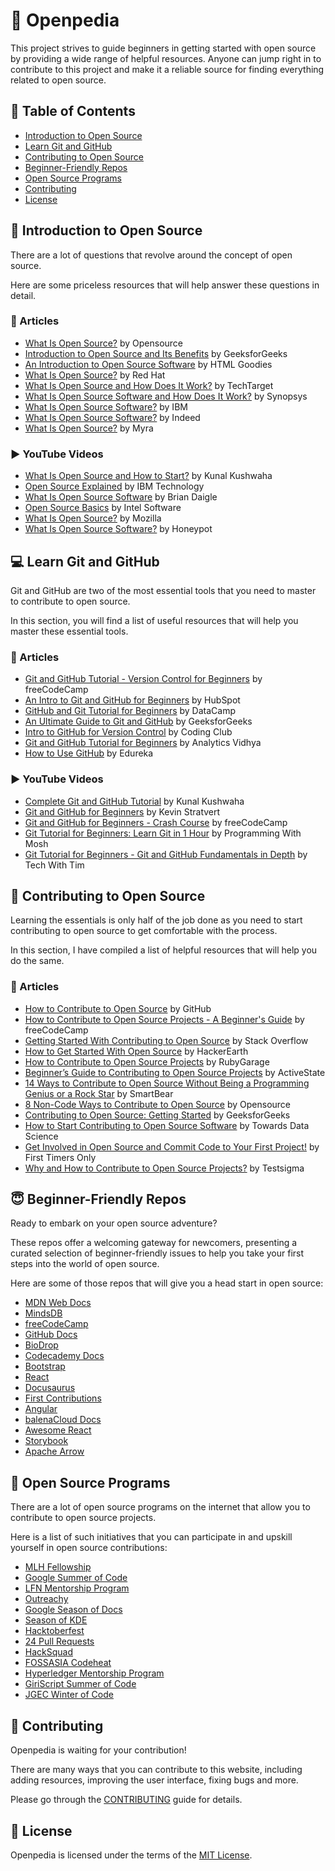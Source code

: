 # 🚀 Openpedia

This project strives to guide beginners in getting started with open source by providing a wide range of helpful resources. Anyone can jump right in to contribute to this project and make it a reliable source for finding everything related to open source.

## 🧾 Table of Contents

- [Introduction to Open Source](#-introduction-to-open-source)
- [Learn Git and GitHub](#-learn-git-and-github)
- [Contributing to Open Source](#-contributing-to-open-source)
- [Beginner-Friendly Repos](#-beginner-friendly-repos)
- [Open Source Programs](#-open-source-programs)
- [Contributing](#-contributing)
- [License](#-license)

## 🧐 Introduction to Open Source

There are a lot of questions that revolve around the concept of open source.

Here are some priceless resources that will help answer these questions in detail.

### 📄 Articles

- [What Is Open Source?](https://opensource.com/resources/what-open-source) by Opensource
- [Introduction to Open Source and Its Benefits](https://www.geeksforgeeks.org/introduction-to-open-source-and-its-benefits/) by GeeksforGeeks
- [An Introduction to Open Source Software](https://www.htmlgoodies.com/guides/an-introduction-to-open-source-software/) by HTML Goodies
- [What Is Open Source?](https://www.redhat.com/en/topics/open-source/what-is-open-source) by Red Hat
- [What Is Open Source and How Does It Work?](https://www.techtarget.com/whatis/definition/open-source) by TechTarget
- [What Is Open Source Software and How Does It Work?](https://www.synopsys.com/glossary/what-is-open-source-software.html) by Synopsys
- [What Is Open Source Software?](https://www.ibm.com/topics/open-source) by IBM
- [What Is Open Source Software?](https://www.indeed.com/career-advice/career-development/open-source-software-definition) by Indeed
- [What Is Open Source?](https://www.myrasecurity.com/en/what-is-open-source/) by Myra

### ▶️ YouTube Videos

- [What Is Open Source and How to Start?](https://www.youtube.com/watch?v=msyGybzCKRs) by Kunal Kushwaha
- [Open Source Explained](https://www.youtube.com/watch?v=PVD1LNDxOnc) by IBM Technology
- [What Is Open Source Software](https://www.youtube.com/watch?v=1ehpgbb3XD0) by Brian Daigle
- [Open Source Basics](https://www.youtube.com/watch?v=Tyd0FO0tko8) by Intel Software
- [What Is Open Source?](https://www.youtube.com/watch?v=7c0IrsDsNaw) by Mozilla
- [What Is Open Source Software?](https://www.youtube.com/watch?v=TEttd0Qkqnc) by Honeypot

## 💻 Learn Git and GitHub

Git and GitHub are two of the most essential tools that you need to master to contribute to open source.

In this section, you will find a list of useful resources that will help you master these essential tools.

### 📄 Articles

- [Git and GitHub Tutorial - Version Control for Beginners](https://www.freecodecamp.org/news/git-and-github-for-beginners/) by freeCodeCamp
- [An Intro to Git and GitHub for Beginners](https://product.hubspot.com/blog/git-and-github-tutorial-for-beginners) by HubSpot
- [GitHub and Git Tutorial for Beginners](https://www.datacamp.com/tutorial/github-and-git-tutorial-for-beginners) by DataCamp
- [An Ultimate Guide to Git and GitHub](https://www.geeksforgeeks.org/ultimate-guide-git-github/) by GeeksforGeeks
- [Intro to GitHub for Version Control](https://ourcodingclub.github.io/tutorials/git/) by Coding Club
- [Git and GitHub Tutorial for Beginners](https://www.analyticsvidhya.com/blog/2021/09/git-and-github-tutorial-for-beginners/) by Analytics Vidhya
- [How to Use GitHub](https://www.edureka.co/blog/how-to-use-github/) by Edureka

### ▶️ YouTube Videos

- [Complete Git and GitHub Tutorial](https://www.youtube.com/watch?v=apGV9Kg7ics) by Kunal Kushwaha
- [Git and GitHub for Beginners](https://www.youtube.com/watch?v=tRZGeaHPoaw) by Kevin Stratvert
- [Git and GitHub for Beginners - Crash Course](https://www.youtube.com/watch?v=RGOj5yH7evk) by freeCodeCamp
- [Git Tutorial for Beginners: Learn Git in 1 Hour](https://www.youtube.com/watch?v=8JJ101D3knE) by Programming With Mosh
- [Git Tutorial for Beginners - Git and GitHub Fundamentals in Depth](https://www.youtube.com/watch?v=DVRQoVRzMIY) by Tech With Tim

## 🙌 Contributing to Open Source

Learning the essentials is only half of the job done as you need to start contributing to open source to get comfortable with the process.

In this section, I have compiled a list of helpful resources that will help you do the same.

### 📄 Articles

- [How to Contribute to Open Source](https://opensource.guide/how-to-contribute/) by GitHub
- [How to Contribute to Open Source Projects - A Beginner's Guide](https://www.freecodecamp.org/news/how-to-contribute-to-open-source-projects-beginners-guide/) by freeCodeCamp
- [Getting Started With Contributing to Open Source](https://stackoverflow.blog/2020/08/03/getting-started-with-contributing-to-open-source/) by Stack Overflow
- [How to Get Started With Open Source](https://www.hackerearth.com/getstarted-opensource/) by HackerEarth
- [How to Contribute to Open Source Projects](https://rubygarage.org/blog/how-contribute-to-open-source-projects) by RubyGarage
- [Beginner’s Guide to Contributing to Open Source Projects](https://www.activestate.com/blog/beginners-guide-to-contributing-to-open-source-projects/) by ActiveState
- [14 Ways to Contribute to Open Source Without Being a Programming Genius or a Rock Star](https://smartbear.com/blog/14-ways-to-contribute-to-open-source-without-being/) by SmartBear
- [8 Non-Code Ways to Contribute to Open Source](https://opensource.com/life/16/1/8-ways-contribute-open-source-without-writing-code) by Opensource
- [Contributing to Open Source: Getting Started](https://www.geeksforgeeks.org/contributing-to-open-source-getting-started/) by GeeksforGeeks
- [How to Start Contributing to Open Source Software](https://towardsdatascience.com/how-to-start-contributing-to-open-source-software-9651ca4cedd4) by Towards Data Science
- [Get Involved in Open Source and Commit Code to Your First Project!](https://www.firsttimersonly.com/) by First Timers Only
- [Why and How to Contribute to Open Source Projects?](https://testsigma.com/blog/why-how-to-contribute-to-open-source-projects/) by Testsigma

## 😇 Beginner-Friendly Repos

Ready to embark on your open source adventure?

These repos offer a welcoming gateway for newcomers, presenting a curated selection of beginner-friendly issues to help you take your first steps into the world of open source.

Here are some of those repos that will give you a head start in open source:

- [MDN Web Docs](https://github.com/mdn/content)
- [MindsDB](https://github.com/mindsdb/mindsdb)
- [freeCodeCamp](https://github.com/freeCodeCamp/freeCodeCamp)
- [GitHub Docs](https://github.com/github/docs)
- [BioDrop](https://github.com/EddieHubCommunity/BioDrop)
- [Codecademy Docs](https://github.com/Codecademy/docs)
- [Bootstrap](https://github.com/twbs/bootstrap)
- [React](https://github.com/facebook/react)
- [Docusaurus](https://github.com/facebook/docusaurus)
- [First Contributions](https://github.com/firstcontributions/first-contributions)
- [Angular](https://github.com/angular/angular)
- [balenaCloud Docs](https://github.com/balena-io/docs)
- [Awesome React](https://github.com/enaqx/awesome-react)
- [Storybook](https://github.com/storybookjs/storybook)
- [Apache Arrow](https://github.com/apache/arrow)

## 🏅 Open Source Programs

There are a lot of open source programs on the internet that allow you to contribute to open source projects.

Here is a list of such initiatives that you can participate in and upskill yourself in open source contributions:

- [MLH Fellowship](https://fellowship.mlh.io/)
- [Google Summer of Code](https://summerofcode.withgoogle.com/)
- [LFN Mentorship Program](https://wiki.lfnetworking.org/display/LN/LFN+Mentorship+Program)
- [Outreachy](https://www.outreachy.org/)
- [Google Season of Docs](https://developers.google.com/season-of-docs)
- [Season of KDE](https://season.kde.org/)
- [Hacktoberfest](https://hacktoberfest.com/)
- [24 Pull Requests](https://24pullrequests.com/)
- [HackSquad](https://www.hacksquad.dev/)
- [FOSSASIA Codeheat](https://codeheat.org/)
- [Hyperledger Mentorship Program](https://wiki.hyperledger.org/display/INTERN)
- [GiriScript Summer of Code](https://gssoc.girlscript.tech/)
- [JGEC Winter of Code](https://jwoc.tech/)

## 🤝 Contributing

Openpedia is waiting for your contribution!

There are many ways that you can contribute to this website, including adding resources, improving the user interface, fixing bugs and more.

Please go through the [CONTRIBUTING](https://github.com/Sriparno08/Openpedia/blob/main/CONTRIBUTING.md) guide for details.

## 📝 License

Openpedia is licensed under the terms of the [MIT License](https://github.com/Sriparno08/Openpedia/blob/main/LICENSE.md).
